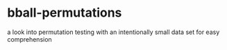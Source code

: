 # bball-permutations
a look into permutation testing with an intentionally small data set for easy comprehension
